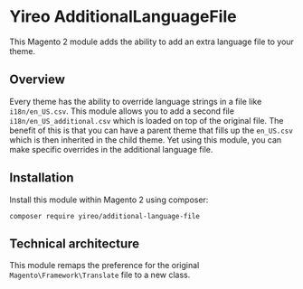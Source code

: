 # Yireo AdditionalLanguageFile
This Magento 2 module adds the ability to add an extra language file to
your theme. 

## Overview
Every theme has the ability to override language strings in a file like
`i18n/en_US.csv`. This module allows you to add a second file
`i18n/en_US_additional.csv` which is loaded on top of the original file.
The benefit of this is that you can have a parent theme that fills up
the `en_US.csv` which is then inherited in the child theme. Yet using
this module, you can make specific overrides in the additional language
file.

## Installation
Install this module within Magento 2 using composer:

    composer require yireo/additional-language-file

## Technical architecture
This module remaps the preference for the original `Magento\Framework\Translate` file to a new class.
